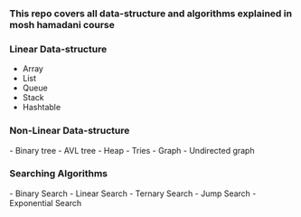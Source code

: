 ### This repo covers all data-structure and algorithms explained in mosh hamadani course

### Linear Data-structure
- Array
- List
- Queue
- Stack
- Hashtable

<h3>Non-Linear Data-structure</h3>
- Binary tree
- AVL tree
- Heap
- Tries
- Graph
- Undirected graph

<h3>Searching Algorithms</h3>
- Binary Search
- Linear Search
- Ternary Search
- Jump Search
- Exponential Search
 